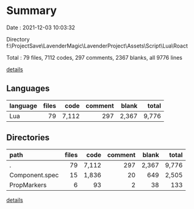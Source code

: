 # Summary

Date : 2021-12-03 10:03:32

Directory f:\ProjectSave\LavenderMagic\LavenderProject\Assets\Script\Lua\Roact

Total : 79 files,  7112 codes, 297 comments, 2367 blanks, all 9776 lines

[details](details.md)

## Languages
| language | files | code | comment | blank | total |
| :--- | ---: | ---: | ---: | ---: | ---: |
| Lua | 79 | 7,112 | 297 | 2,367 | 9,776 |

## Directories
| path | files | code | comment | blank | total |
| :--- | ---: | ---: | ---: | ---: | ---: |
| . | 79 | 7,112 | 297 | 2,367 | 9,776 |
| Component.spec | 15 | 1,836 | 20 | 649 | 2,505 |
| PropMarkers | 6 | 93 | 2 | 38 | 133 |

[details](details.md)